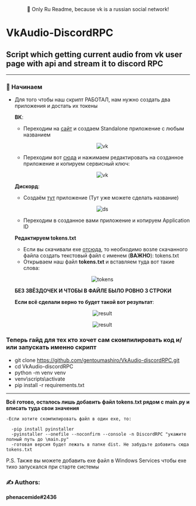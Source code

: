 <div align="center"><a>🔴 Only Ru Readme, because vk is a russian social network!</a></div>

# VkAudio-DiscordRPC
## Script which getting current audio from vk user page with api and stream it to discord RPC

____
### 🏁 Начинаем

- Для того чтобы наш скрипт РАБОТАЛ, нам нужно создать два приложения и достать их токены

  **ВК**:

    - Переходим на [сайт](https://vk.com/editapp?act=create) и создаем Standalone приложение с любым названием
    <p align="center"><img src="https://github.com/gentoumashiro/VkAudio-discordRPC/blob/main/media/vk_name.png" alt="vk"/></p>


    - Переходим вот [сюда](https://vk.com/apps?act=manage)  и нажимаем редактировать на созданное приложение и копируем сервисный ключ:
    <p align="center"><img src="https://github.com/gentoumashiro/VkAudio-discordRPC/blob/main/media/vk_service_key.jpg" alt="vk"/></p>

  **Дискорд**:

    - Создаём [тут](https://discord.com/developers/applications/) приложение (Тут уже можете сделать название)
    <p align="center"><img src="https://github.com/gentoumashiro/VkAudio-discordRPC/blob/main/media/ds.png" alt="ds"/></p>


    - Переходим в созданное вами приложение и копируем Application ID


  **Редактируем tokens.txt**

    - Если вы скачивали exe [отсюда](https://github.com/gentoumashiro/VkAudio-discordRPC/releases/download/release/DiscordRPC.exe), то необходимо возле скачанного файла создать текстовый файл с именем (**ВАЖНО**): tokens.txt 
    - Открываем наш файл **tokens.txt** и вставляем туда вот такие слова:
    <p align="center"><img src="https://github.com/gentoumashiro/VkAudio-discordRPC/blob/main/media/tokens.jpg" alt="tokens"/><p>

    **БЕЗ ЗВЁЗДОЧЕК И ЧТОБЫ В ФАЙЛЕ БЫЛО РОВНО 3 СТРОКИ**

  **Если всё сделали верно то будет такой вот результат**:
  <p align="center"><img src="https://github.com/gentoumashiro/VkAudio-discordRPC/blob/main/media/result1.png" alt="result"/><p>    
  <p align="center"><img src="https://github.com/gentoumashiro/VkAudio-discordRPC/blob/main/media/result2.png" alt="result"/><p>    
  

### Теперь гайд для тех кто хочет сам скомпилировать код и/или запускать именно скрипт

  - git clone https://github.com/gentoumashiro/VkAudio-discordRPC.git
  - cd VkAudio-discordRPC
  - python -m venv venv
  - venv\scripts\activate
  - pip install -r requirements.txt
  
____
**Всё готово, осталось лишь добавить файл tokens.txt рядом с main.py и вписать туда свои значения**

    -Если хотите скомпилировать файл в один exe, то:

      -pip install pyinstaller
      -pyinstaller --onefile --noconfirm --console -n DiscordRPC "укажите полный путь до \main.py"
      -готовая версия будет лежать в папке dist. Не забудьте добавить сюда tokens.txt

P.S. Также вы можете добавить exe файл в Windows Services чтобы exe тихо запускался при старте системы

### ✍️ Authors: 
**phenacemide#2436**
